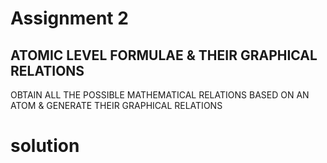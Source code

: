 # Assignment 2 
## ATOMIC LEVEL FORMULAE & THEIR GRAPHICAL RELATIONS
OBTAIN ALL THE POSSIBLE MATHEMATICAL RELATIONS BASED ON AN ATOM & GENERATE THEIR GRAPHICAL RELATIONS


# solution 
